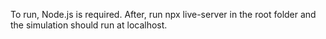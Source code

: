 To run, Node.js is required. After, run npx live-server in the root folder and the simulation should run at localhost.
